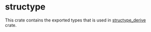 # structype

This crate contains the exported types that is used in [structype_derive](https://github.com/nohupped/structype_derive) crate.
